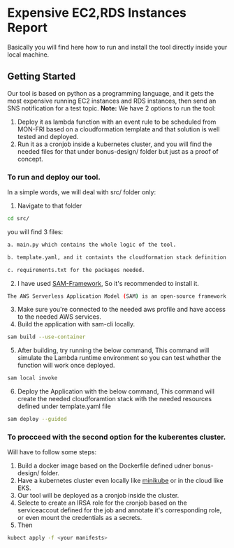# Expensive EC2,RDS Instances Report
Basically you will find here how to run and install the tool directly inside your local machine.


## Getting Started
Our tool is based on python as a programming language, and it gets the most expensive running EC2 instances and RDS instances, then send an SNS notification for a test topic.
**Note:** We have 2 options to run the tool:
1. Deploy it as lambda function with an event rule to be scheduled from MON-FRI based on a cloudformation template and that solution is well tested and deployed.
2. Run it as a cronjob inside a kubernetes cluster, and you will find the needed files for that under bonus-design/ folder but just as a proof of concept.


### To run and deploy our tool.
In a simple words, we will deal with src/ folder only:
1. Navigate to that folder
```sh
cd src/
```
you will find 3 files:
```sh
a. main.py which contains the whole logic of the tool.
```
```sh
b. template.yaml, and it containts the cloudformation stack definition with all the needed resources.
```
```sh
c. requirements.txt for the packages needed.
```

2. I have used [SAM-Framework](https://aws.amazon.com/serverless/sam/), So it's recommended to install it.
```sh
The AWS Serverless Application Model (SAM) is an open-source framework for building serverless applications.
```
3. Make sure you're connected to the needed aws profile and have access to the needed AWS services.
4. Build the application with sam-cli locally.
```sh
sam build --use-container
```
5. After building, try running the below command, This command will simulate the Lambda runtime environment so you can test whether the function will work once deployed.
```sh
sam local invoke
```
6. Deploy the Application with the below command, This command will create the needed cloudforamtion stack with the needed resources defined under template.yaml file
```sh
sam deploy --guided
```
### To procceed with the second option for the kuberentes cluster.

Will have to follow some steps:
1. Build a docker image based on the Dockerfile defined udner bonus-design/ folder.
2. Have a kubernetes cluster even locally like [minikube](https://minikube.sigs.k8s.io/docs/start/) or in the cloud like EKS.
3. Our tool will be deployed as a cronjob inside the cluster.
4. Selecte to create an IRSA role for the cronjob based on the serviceaccout defined for the job and annotate it's corresponding role, or even mount the credentials as a secrets.
5. Then 
```sh
kubect apply -f <your manifests>
```
